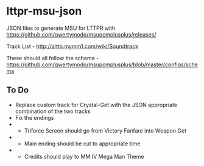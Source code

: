 # lttpr-msu-json
JSON files to generate MSU for LTTPR with https://github.com/qwertymodo/msupcmplusplus/releases/

Track List - http://alttp.mymm1.com/wiki/Soundtrack

These should all follow the schema - https://github.com/qwertymodo/msupcmplusplus/blob/master/configs/schema


## To Do
* Replace custom track for Crystal-Get with the JSON appropriate combination of the two tracks
* Fix the endings 
* * Triforce Screen should go from Victory Fanfare into Weapon Get
* * Main ending should be cut to appropriate time
* * Credits should play to MM IV Mega Man Theme
